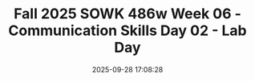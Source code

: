 ---
layout: single_presentation
name: fall-2025-sowk-486w-week-06-communication-skills-day-02-lab-day.md
title: "Fall 2025 SOWK 486w Week 06 - Communication Skills Day 02 - Lab Day"
date:  2025-09-28 17:08:28
presentation_id: kJblQP
permalink: /kJblQP/
redirect_from:
  - /presentations/kJblQP/fall-2025-sowk-486w-week-06-communication-skills-day-02-lab-day
slides: 
  - slide_name: deck-kJblQP-large-0.jpeg
    slide_alt: "The slide features text discussing 'communication skills,' focusing on conveying empathy and authenticity. Two outlined profiles face each other. Context includes a brown background with informational text about a course."
  - slide_name: deck-kJblQP-large-1.jpeg
    slide_alt: "The image shows a presentation slide divided into two sections. The left lists the 'Week Six Plan' agenda with points on learning and skills. The right outlines 'Learning Objectives,' focusing on empathy and communication."
  - slide_name: deck-kJblQP-large-2.jpeg
    slide_alt: "The slide presents a titled section 'What We Have Been Learning.' On the left, a circular diagram labeled 'Working in Circles' emphasizes respectful, heartfelt communication. On the right, three reflective questions about class takeaways and personal development as a social worker. Title: 'Fall 2025 SOWK 486w' and 'Jacob Campbell, Ph.D.'Text on the diagram:- Respect the talking piece- Speak from the heart- Listen from the heart- Trust that you know what to say- Say just enoughQuestions:- What are some things that you feel like you can take away from this class so far?- What are ways that you are implementing or incorporating things you have been learning in any of your classes into your life?- What do you need to be a better social worker as you progress through your education?"
  - slide_name: deck-kJblQP-large-3.jpeg
    slide_alt: "The slide features bold text 'OBSERVATION YOUR CONVERSATIONS LAST WEEK' above binoculars icon, detailing tasks: A. Observe empathic messages in interactions. B. Practice attentive listening and empathic responses, influencing interactions and feelings."
  - slide_name: deck-kJblQP-large-4.jpeg
    slide_alt: "The slide features text discussing a single woman, age 80, expressing fear about moving to an independent living complex, highlighting apprehensions of loneliness and unfamiliarity. It relates to empathic communication practice."
  - slide_name: deck-kJblQP-large-5.jpeg
    slide_alt: "A presentation slide displays discussion text: 'Male, age 16 [in weekly visit to social work probation officer]: 'I don’t see the sense in...every (expletive) week...haven’t been in any trouble...You should know by now you can trust me.'' Context includes course information: 'Fall 2025 SOWK 486w, Communication Skills, Jacob Campbell, Ph.D., LICSW at Heritage University.'"
  - slide_name: deck-kJblQP-large-6.jpeg
    slide_alt: "A pair of red sneakers is untied against a dark, textured background. Text on the slide titled 'Teaching Empathy' discusses teaching clients empathetic responding, such as validation and providing positive feedback."
  - slide_name: deck-kJblQP-large-7.jpeg
    slide_alt: "Red sneakers rest on a gray concrete surface. Text beside them reads: 'Work in teams of three or four to design a planned intervention for teaching empathy. What population would you work with? How would you teach them empathy? What would some of the sessions look like? You will have approximately 15 minutes to generate ideas, and then you will share them with the group.' Photo credit: Paulina Milde-Jachowska on Unsplash."
  - slide_name: deck-kJblQP-large-8.jpeg
    slide_alt: "A shopping cart icon sits on the left, while text on the right lists 'Following Skills': Furthering Responses, Reflection Responses, Closed-Ended Responses, Open-Ended Responses, Providing & Maintaining Focus, Summarizing, Seeking Concreteness."
  - slide_name: deck-kJblQP-large-9.jpeg
    slide_alt: "Shopping cart graphic holding words, like 'responses,' is tilted right. Text beside it reads: 'Following Skills: Furthering Responses,' listing 'Nonverbal minimal prompts,' 'Verbal minimal prompts,' 'Accent responses.' Context: educational presentation slide."
  - slide_name: deck-kJblQP-large-10.jpeg
    slide_alt: "A shopping cart releases words like 'empathic responses' and 'concreteness.' Text explains reflection skills: 'Reflection of Content' for cognitive aspects, and 'Reflection of Affect' for emotional connections in client communication."
  - slide_name: deck-kJblQP-large-11.jpeg
    slide_alt: "A young woman stands, looking serious, amidst a group of people indoors. Text reads: 'I am Home,' 'From LaGravenese, R. (2007, January 5). Freedom Writers [Drama]. Paramount Pictures,' 'Communication Skills,' 'Jacob Campbell, Ph.D., LICSW at Heritage University,' 'Fall 2025 SOWK 486w,' '(Hepworth et al, 2023),' 'MOVIECLIPS.COM.'"
  - slide_name: deck-kJblQP-large-12.jpeg
    slide_alt: "A shopping cart with words like 'responses' and 'reflections' tilting out. Text includes: 'FOLLOWING SKILLS,' 'Simple Reflections,' 'Complex Reflections,' 'Reframing,' and explanations on reflection techniques in counseling."
  - slide_name: deck-kJblQP-large-13.jpeg
    slide_alt: "Shopping cart carries words 'closed responses,' 'focusing,' 'concreteness,' and 'minimal encouragers' diagonally. Red box reads: 'Define a topic and restrict the client’s response to a few words or a simple yes or no answer.' Top text: 'FOLLOWING SKILLS CLOSED-ENDED RESPONSES.' Bottom text includes 'Fall 2023 SOWK 486w,' 'Communication Skills (Hepworth et al. 2023),' 'Jacob Campbell, Ph.D., LICSW at Heritage University.'"
  - slide_name: deck-kJblQP-large-14.jpeg
    slide_alt: "Shopping cart in motion on a white background. Words like 'INVITING RESPONSES' and 'OPEN-ENDED RESPONSES' appear outside the cart. Text box reads: 'Invite expanded expression and leave the client free to express what seems most relevant and important.' Context indicates communication skills."
  - slide_name: deck-kJblQP-large-15.jpeg
    slide_alt: "Shopping cart filled with text, 'OPEN RESPONSES,' 'ADDED CLARITY,' 'CONCRETENESS,' representing ideas. Right side lists: 1. Selecting topics for exploration 2. Exploring topics in depth 3. Managing obstacles to focusing. Titled 'FOLLOWING SKILLS: PROVIDING & MAINTAINING FOCUS.' Context: Presentation slide."
  - slide_name: deck-kJblQP-large-16.jpeg
    slide_alt: "A shopping cart holds various text labels, such as 'Responses' and 'Concreteness.' Nearby, a list outlines summarizing skills: highlighting key aspects, making connections, reviewing focal points, and recapitulating progress."
  - slide_name: deck-kJblQP-large-17.jpeg
    slide_alt: "A shopping cart displays words like 'MINIMAL ENCOURAGERS' and 'PROBES,' suggesting communication strategies. Text lists skills: checking perceptions, clarifying terms, exploring conclusions, and personalizing statements. Context: educational presentation slide on communication skills."
  - slide_name: deck-kJblQP-large-18.jpeg
    slide_alt: "Shopping cart features text 'MINIMAL ENCOURAGES,' 'FOLLOWED RESPONSES,' and 'RELATED RESPONSES'; slide lists 'Eliciting Specific Feelings,' 'Focusing on the Here and Now,' 'Eliciting Details Related to Clients’ Experiences,' 'Eliciting Details Related to Interactional Behavior.'"
  - slide_name: deck-kJblQP-large-19.jpeg
    slide_alt: "Shopping cart image on left; text on right titled 'FOLLOWING SKILLS' lists: Furthering Responses, Reflection Responses, Closed-Ended Responses, Open-Ended Responses, Providing & Maintaining Focus, Summarizing, Seeking Concreteness. Context: educational slide."
  - slide_name: deck-kJblQP-large-20.jpeg
    slide_alt: "Slide titled 'Following Skills & Initial Interview' with a table on the left listing activities, a brainstorming prompt at the top right, and three labeled circles for roles: 'SW,' 'Observer,' and 'Client.' Debrief questions are also listed."
  - slide_name: deck-kJblQP-large-21.jpeg
    slide_alt: "Slide with centered text reading 'DEMONSTRATION' and description on left: 'You are a BASW student referred to meet with your field practicum placement adviser to determine your practicum placement for next year.' Footer: course info and instructor's name."
  - slide_name: deck-kJblQP-large-22.jpeg
    slide_alt: "The slide titled 'Role Play Session 1' describes a freshman college student experiencing anxiety and difficulty sleeping. Text explains a clinic referral and feelings of homesickness. A diagram shows roles: 'SW,' 'Client,' and 'Observer.' Footer notes: 'Fall 2025 SOWK 486w,' 'Communication Skills,' and 'Jacob Campbell, Ph.D., LICSW at Heritage University.'"
  - slide_name: deck-kJblQP-large-23.jpeg
    slide_alt: "Slide titled 'Role Play Session 2' describes a referral to domestic violence services with feelings of conflict about marriage loyalty. Includes a diagram with circles labeled 'SW,' 'Client,' and 'Observer.'"
  - slide_name: deck-kJblQP-large-24.jpeg
    slide_alt: "The image is a presentation slide titled 'ROLE PLAY SESSION 3,' describing a scenario of a homeless person seeking housing options and coping skills. It includes a diagram with labeled circles: 'SW' (green) for social worker, 'CLIENT' (red), and 'OBSERVER' (blue), marked 'Before Interview After.' Footer mentions 'Fall 2025 SOWK 486w Communication Skills' and 'Jacob Campbell, Ph.D., LICSW at Heritage University.'"
  - slide_name: deck-kJblQP-large-25.jpeg
    slide_alt: "A shopping cart appears beside text listing skills: 'Furthering Responses, Reflection Responses, Closed-Ended Responses, Open-Ended Responses, Providing & Maintaining Focus, Summarizing, Seeking Concreteness.' Context: Presentation slide on communication skills."
presentation_description_md: >
  The%20focus%20of%20week%20six%20for%20SOWK%20486%20is%20continuing%20our%20growth%20and%20engagement%20with%20communication%20skills.%20Last%20week%20we%20went%20deeper%20on%20empathy%20and%20authenticity.%20We%20also%20started%20some%20focus%20on%20empathic%20responding.%20I%20share%20an%20article%20Stepien%20and%20Baernstein%20(2006),%20that%20provides%20an%20overview%20of%20how%20we%20can%20teach%20empathy%20to%20clients.%20Week%20six%20is%20described%20as%20a%20lab%20day,%20because%20the%20intention%20is%20focusing%20on%20activities%20to%20help%20develop%20skills.%20The%20activities%20we%20will%20be%20doing%20this%20week%20include:%0A%0A-%20Check%20in%20about%20learning%20so%20far%0A-%20Teaching%20empathy%20to%20clients%20%0A-%20Following%20skills%20and%20practice%20implementing%20them%0A-%20Sharing%20following%20skills%0A%0A**Learning%20Objectives%20this%20week**%0A%0A-%20Reflect%20on%20personal%20experiences%20with%20empathic%20communication%0A-%20Develop%20strategies%20for%20teaching%20empathy%20to%20clients%20in%20diverse%20practice%20settings%0A-%20Apply%20verbal%20following%20skills%20in%20a%20dynamic%20practice%20exercise%0A-%20Deepen%20your%20connection%20with%20the%20skills%20associated%20with%20following%20skills
downloadable_slides: deck-kJblQP.pdf
slides_count: 26
header:
  teaser: deck-kJblQP-thumb-0.jpeg
presentation_video: 
location: "Heritage University"
tags:
  - Heritage University
  - BASW Program
  - SOWK 486w
---